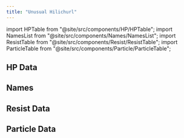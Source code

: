 ```yaml
---
title: "Unusual Hilichurl"
---
```


import HPTable from "@site/src/components/HP/HPTable";
import NamesList from "@site/src/components/Names/NamesList";
import ResistTable from "@site/src/components/Resist/ResistTable";
import ParticleTable from "@site/src/components/Particle/ParticleTable";

## HP Data

<HPTable item_key="unusualhilichurl" data_src="enemy" />

## Names

<NamesList item_key="unusualhilichurl" data_src="enemy" />

## Resist Data

<ResistTable item_key="unusualhilichurl" data_src="enemy" />

## Particle Data

<ParticleTable item_key="unusualhilichurl" data_src="enemy" />